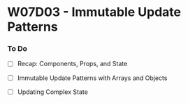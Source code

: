 # W07D03 - Immutable Update Patterns

### To Do
- [ ] Recap: Components, Props, and State
- [ ] Immutable Update Patterns with Arrays and Objects
- [ ] Updating Complex State
























